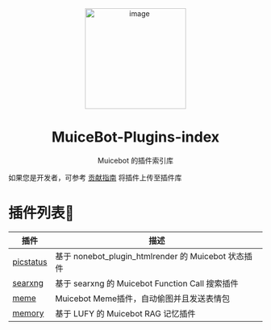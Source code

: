 <div align=center>
  <img width=200 src="https://bot.snowy.moe/logo.png" alt="image"/>
  <h1 align="center">MuiceBot-Plugins-index</h1>
  <p align="center">Muicebot 的插件索引库</p>
</div>

如果您是开发者，可参考 [贡献指南](./CONTRIBUTING.md) 将插件上传至插件库

# 插件列表🧩

| 插件                     | 描述                                                                     |
| ------------------------ | ------------------------------------------------------------------------ |
| [picstatus](https://github.com/MuikaAI/Muicebot-Plugin-Status) | 基于 nonebot_plugin_htmlrender 的 Muicebot 状态插件 |
| [searxng](https://github.com/MuikaAI/Muicebot-Plugin-Searxng) | 基于 searxng 的 Muicebot Function Call 搜索插件 |
| [meme](https://github.com/MuikaAI/Muicebot-Plugin-Meme) | Muicebot Meme插件，自动偷图并且发送表情包 |
| [memory](https://github.com/MuikaAI/Muicebot-Plugin-Memory) | 基于 LUFY 的 Muicebot RAG 记忆插件 |
